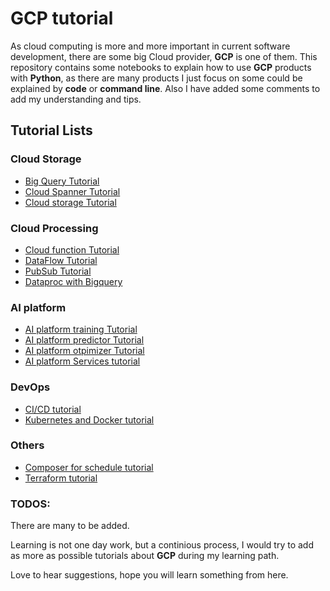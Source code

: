 # GCP tutorial
As cloud computing is more and more important in current software development, there are some big Cloud provider, **GCP** is one of them. This repository contains some notebooks to explain how to use **GCP** products with **Python**, as there are many products I just focus on some could be explained by **code** or **command line**. Also I have added some comments to add my understanding and tips.


## Tutorial Lists
 ### Cloud Storage
   * [Big Query Tutorial](https://github.com/lugq1990/GCP_tutorial/blob/master/Big_query_toturial.ipynb)
   * [Cloud Spanner Tutorial](https://github.com/lugq1990/GCP_tutorial/blob/master/Cloud_Spanner_tutorial.ipynb)
   * [Cloud storage Tutorial](https://github.com/lugq1990/GCP_tutorial/blob/master/Cloud_storage_tutorial.ipynb)
 

  ### Cloud Processing
  * [Cloud function Tutorial](https://github.com/lugq1990/GCP_tutorial/blob/master/Cloud_fucntion_tutorial.ipynb)
  * [DataFlow Tutorial](https://github.com/lugq1990/GCP_tutorial/blob/master/Data_flow_tutorial.ipynb)
  * [PubSub Tutorial](https://github.com/lugq1990/GCP_tutorial/blob/master/Pubsub_totorial.ipynb)
  * [Dataproc with Bigquery](https://github.com/lugq1990/GCP_tutorial/blob/master/DataProc_with_bigquery.ipynb)
  
 
  ### AI platform
  * [AI platform training Tutorial](https://github.com/lugq1990/GCP_tutorial/blob/master/Ai_platform_training_with_sklearn.ipynb)
  * [AI platform predictor Tutorial](https://github.com/lugq1990/GCP_tutorial/blob/master/Ai_platform_predictor_tutorial.ipynb)
  * [AI platform otpimizer Tutorial](https://github.com/lugq1990/GCP_tutorial/blob/master/Ai_platform_optimizer_tutorial.ipynb)
  * [AI platform Services tutorial](https://github.com/lugq1990/GCP_tutorial/blob/master/Cloud_Service_tutorial.ipynb)
 	
 	
  ### DevOps
  * [CI/CD tutorial](https://github.com/lugq1990/GCP_tutorial/blob/master/Cloud_CICD_tutorial.ipynb)
  * [Kubernetes and Docker tutorial](https://github.com/lugq1990/GCP_tutorial/blob/master/GCP_Kubernetes_tutorial.ipynb)

  
  ### Others
  * [Composer for schedule tutorial](https://github.com/lugq1990/GCP_tutorial/blob/master/GCP_Composer_tutorial.ipynb)
  * [Terraform tutorial](https://github.com/lugq1990/GCP_tutorial/blob/master/terraform_tutorial.tf)


  ### TODOS:
  There are many to be added.

Learning is not one day work, but a continious process, I would try to add as more as possible tutorials about **GCP** during my learning path. 

Love to hear suggestions, hope you will learn something from here.

